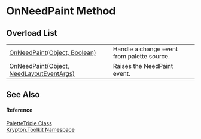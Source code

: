 # OnNeedPaint Method


## Overload List
<table>
<tr>
<td><a href="73b2c73b-6a8c-5a18-ffbc-72433bcc2ab0.md">OnNeedPaint(Object, Boolean)</a></td>
<td>Handle a change event from palette source.</td></tr>
<tr>
<td><a href="302d526d-0f27-d317-712d-92aab66d2d2e.md">OnNeedPaint(Object, NeedLayoutEventArgs)</a></td>
<td>Raises the NeedPaint event.</td></tr>
</table>

## See Also


#### Reference
<a href="36c10b44-03da-0b2a-cfde-f66154ed6e69.md">PaletteTriple Class</a>  
<a href="79d2eac2-21f4-54ff-7552-b20c33c30600.md">Krypton.Toolkit Namespace</a>  
